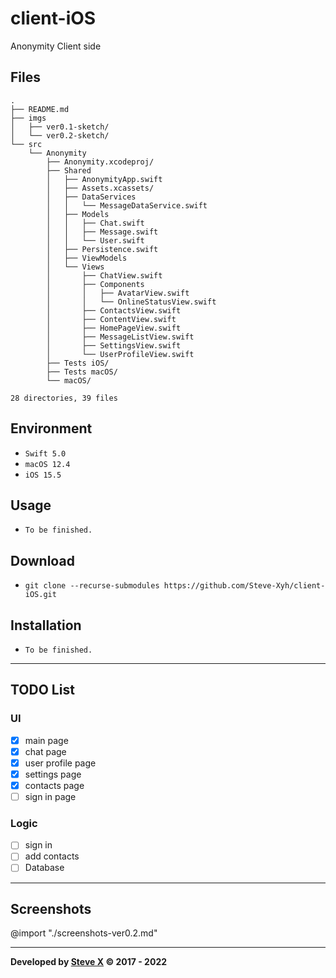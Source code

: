 # client-iOS  
Anonymity Client side


## Files  
```  
.
├── README.md
├── imgs
│   ├── ver0.1-sketch/
│   └── ver0.2-sketch/
└── src
    └── Anonymity
        ├── Anonymity.xcodeproj/
        ├── Shared
        │   ├── AnonymityApp.swift
        │   ├── Assets.xcassets/
        │   ├── DataServices
        │   │   └── MessageDataService.swift
        │   ├── Models
        │   │   ├── Chat.swift
        │   │   ├── Message.swift
        │   │   └── User.swift
        │   ├── Persistence.swift
        │   ├── ViewModels
        │   └── Views
        │       ├── ChatView.swift
        │       ├── Components
        │       │   ├── AvatarView.swift
        │       │   └── OnlineStatusView.swift
        │       ├── ContactsView.swift
        │       ├── ContentView.swift
        │       ├── HomePageView.swift
        │       ├── MessageListView.swift
        │       ├── SettingsView.swift
        │       └── UserProfileView.swift
        ├── Tests iOS/
        ├── Tests macOS/
        └── macOS/

28 directories, 39 files
```  

## Environment
- `Swift 5.0`
- `macOS 12.4`
- `iOS 15.5`

## Usage  
- `To be finished.`  


## Download  
- `git clone --recurse-submodules https://github.com/Steve-Xyh/client-iOS.git`  


## Installation  
- `To be finished.`  

---

## TODO List
### UI
- [x] main page
- [x] chat page
- [x] user profile page
- [x] settings page
- [x] contacts page
- [ ] sign in page

### Logic
- [ ] sign in
- [ ] add contacts
- [ ] Database

---
## Screenshots
@import "./screenshots-ver0.2.md"

---  
**Developed by [Steve X](https://github.com/Steve-Xyh/client-iOS) © 2017 - 2022**  
